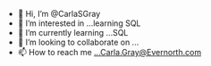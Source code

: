 - 👋 Hi, I’m @CarlaSGray
- 👀 I’m interested in ...learning SQL
- 🌱 I’m currently learning ...SQL
- 💞️ I’m looking to collaborate on ...
- 📫 How to reach me ...Carla.Gray@Evernorth.com

<!---
CarlaSGray/CarlaSGray is a ✨ special ✨ repository because its `README.md` (this file) appears on your GitHub profile.
You can click the Preview link to take a look at your changes.
--->
